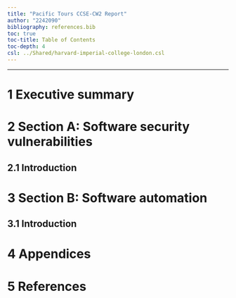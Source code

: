 ```yaml
---
title: "Pacific Tours CCSE-CW2 Report"
author: "2242090"
bibliography: references.bib
toc: true
toc-title: Table of Contents
toc-depth: 4
csl: ../Shared/harvard-imperial-college-london.csl
---
```


---

# 1 Executive summary

# 2 Section A: Software security vulnerabilities

## 2.1 Introduction

# 3 Section B: Software automation

## 3.1 Introduction

# 4 Appendices

# 5 References
